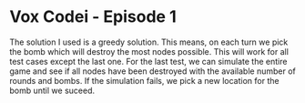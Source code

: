 # Vox Codei - Episode 1

The solution I used is a greedy solution. This means, on each turn we pick the bomb which will destroy the most nodes possible. This will work for all test cases except the last one. For the last test, we can simulate the entire game and see if all nodes have been destroyed with the available number of rounds and bombs. If the simulation fails, we pick a new location for the bomb until we suceed.
